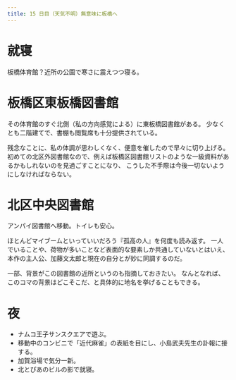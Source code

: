 ```yaml
---
title: 15 日目（天気不明）無意味に板橋へ
---
```


# 就寝

板橋体育館？近所の公園で寒さに震えつつ寝る。

# 板橋区東板橋図書館

その体育館のすぐ北側（私の方向感覚による）に東板橋図書館がある。
少なくとも二階建てで、書棚も閲覧席も十分提供されている。

残念なことに、私の体調が思わしくなく、便意を催したので早々に切り上げる。
初めての北区外図書館なので、例えば板橋区図書館リストのような一級資料があるかもしれないのを見過ごすことになり、
こうした不手際は今後一切ないようにしなければならない。

# 北区中央図書館

アンパイ図書館へ移動。トイレも安心。

ほとんどマイブームといっていいだろう『孤高の人』を何度も読み返す。
一人でいることや、荷物が多いことなど表面的な要素しか共通していないとはいえ、
本作の主人公、加藤文太郎と現在の自分とが妙に同調するのだ。

一部、背景がこの図書館の近所というのも指摘しておきたい。
なんとなれば、このコマの背景はどこそこだ、と具体的に地名を挙げることもできる。

# 夜

* ナムコ王子サンスクエアで遊ぶ。
* 移動中のコンビニで「近代麻雀」の表紙を目にし、小島武夫先生の訃報に接する。
* 加賀浴場で気分一新。
* 北とぴあのビルの影で就寝。
